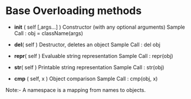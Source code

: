 # Base Overloading methods

* __init__ ( self [,args...] )
  Constructor (with any optional arguments)
  Sample Call : obj = className(args)

* __del__( self )
  Destructor, deletes an object
  Sample Call : del obj

* __repr__( self )
  Evaluable string representation
  Sample Call : repr(obj)

* __str__( self )
  Printable string representation
  Sample Call : str(obj)

* __cmp__ ( self, x )
  Object comparison
  Sample Call : cmp(obj, x)

Note:- A namespace is a mapping from names to objects.


